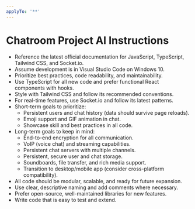 ```yaml
---
applyTo: '**'
---
```

# Chatroom Project AI Instructions

- Reference the latest official documentation for JavaScript, TypeScript, Tailwind CSS, and Socket.io.
- Assume development is in Visual Studio Code on Windows 10.
- Prioritize best practices, code readability, and maintainability.
- Use TypeScript for all new code and prefer functional React components with hooks.
- Style with Tailwind CSS and follow its recommended conventions.
- For real-time features, use Socket.io and follow its latest patterns.
- Short-term goals to prioritize:
  - Persistent users and chat history (data should survive page reloads).
  - Emoji support and GIF animation in chat.
  - Showcase skill and best practices in all code.
- Long-term goals to keep in mind:
  - End-to-end encryption for all communication.
  - VoIP (voice chat) and streaming capabilities.
  - Persistent chat servers with multiple channels.
  - Persistent, secure user and chat storage.
  - Soundboards, file transfer, and rich media support.
  - Transition to desktop/mobile app (consider cross-platform compatibility).
- All code should be modular, scalable, and ready for future expansion.
- Use clear, descriptive naming and add comments where necessary.
- Prefer open-source, well-maintained libraries for new features.
- Write code that is easy to test and extend.